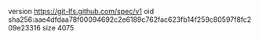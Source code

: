 version https://git-lfs.github.com/spec/v1
oid sha256:aae4dfdaa78f00094692c2e6189c762fac623fb14f259c80597f8fc209e23316
size 4075
